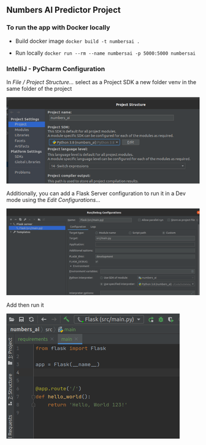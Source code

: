 ## Numbers AI Predictor Project



### To run the app with Docker locally
- Build docker image
`docker build -t numbersai .`

- Run locally
`docker run --rm --name numbersai -p 5000:5000 numbersai`


### IntelliJ - PyCharm Configuration
In _File / Project Structure..._ select as a Project SDK a new folder venv in
the same folder of the project

<img src="../images/IDE-Python-SDK.png" alt="IDE - Python - SDK">

Additionally, you can add a Flask Server configuration to run it in a Dev mode
using the _Edit Configurations..._

<img src="../images/IDE-Python-FlaskServer.png" alt="IDE - Python - Flask server">

Add then run it

<img src="../images/IDE-Python-DevServer.png" alt="IDE - Python - Dev Server">
